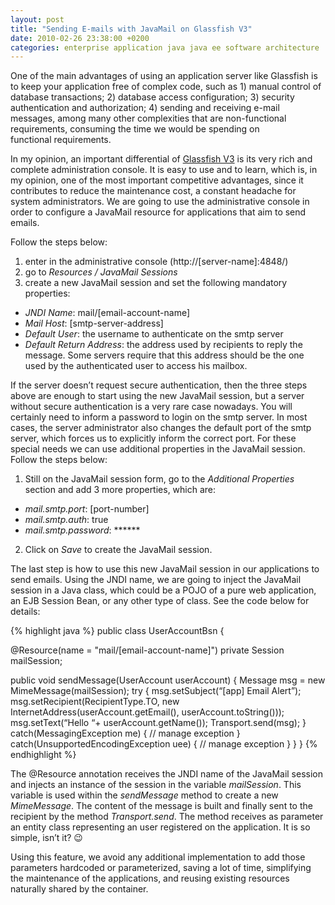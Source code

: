 ```yaml
---
layout: post
title: "Sending E-mails with JavaMail on Glassfish V3"
date: 2010-02-26 23:38:00 +0200
categories: enterprise application java java ee software architecture
---
```


One of the main advantages of using an application server like Glassfish is to keep your application free of complex code, such as 1) manual control of database transactions; 2) database access configuration; 3) security authentication and authorization; 4) sending and receiving e-mail messages, among many other complexities that are non-functional requirements, consuming the time we would be spending on functional requirements.

In my opinion, an important differential of <a href="http://glassfish.dev.java.net/">Glassfish V3</a> is its very rich and complete administration console. It is easy to use and to learn, which is, in my opinion, one of the most important competitive advantages, since it contributes to reduce the maintenance cost, a constant headache for system administrators. We are going to use the administrative console in order to configure a JavaMail resource for applications that aim to send emails</b>.

Follow the steps below:

1. enter in the administrative console (http://[server-name]:4848/)
2. go to _Resources / JavaMail Sessions_
3. create a new JavaMail session and set the following mandatory properties:
  - _JNDI Name_: mail/[email-account-name]
  - _Mail Host_: [smtp-server-address]
  - _Default User_: the username to authenticate on the smtp server
  - _Default Return Address_: the address used by recipients to reply the message. Some servers require that this address should be the one used by the authenticated user to access his mailbox.

If the server doesn’t request secure authentication, then the three steps above are enough to start using the new JavaMail session, but a server without secure authentication is a very rare case nowadays. You will certainly need to inform a password to login on the smtp server. In most cases, the server administrator also changes the default port of the smtp server, which forces us to explicitly inform the correct port. For these special needs we can use additional properties in the JavaMail session. Follow the steps below:

1. Still on the JavaMail session form, go to the _Additional Properties_ section and add 3 more properties, which are:
  - _mail.smtp.port_: [port-number]
  - _mail.smtp.auth_: true
  - _mail.smtp.password_: ******
2. Click on _Save_ to create the JavaMail session.

The last step is how to use this new JavaMail session in our applications to send emails. Using the JNDI name, we are going to inject the JavaMail session in a Java class, which could be a POJO of a pure web application, an EJB Session Bean, or any other type of class. See the code below for details:

{% highlight java %}
public class UserAccountBsn {

  @Resource(name = "mail/[email-account-name]")
  private Session mailSession;

  public void sendMessage(UserAccount userAccount) {
    Message msg = new MimeMessage(mailSession);
    try {
      msg.setSubject(“[app] Email Alert”);
      msg.setRecipient(RecipientType.TO,
        new InternetAddress(userAccount.getEmail(),
        userAccount.toString()));
      msg.setText(“Hello “+ userAccount.getName());
      Transport.send(msg);
    } catch(MessagingException me) {
      // manage exception
    } catch(UnsupportedEncodingException uee) {
      // manage exception
    }
  }
}
{% endhighlight %}

The @Resource annotation receives the JNDI name of the JavaMail session and injects an instance of the session in the variable _mailSession_. This variable is used within the _sendMessage_ method to create a new _MimeMessage_. The content of the message is built and finally sent to the recipient by the method _Transport.send_. The method receives as parameter an entity class representing an user registered on the application. It is so simple, isn’t it? 😉

Using this feature, we avoid any additional implementation to add those parameters hardcoded or parameterized, saving a lot of time, simplifying the maintenance of the applications, and reusing existing resources naturally shared by the container.
